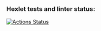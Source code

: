 ### Hexlet tests and linter status:
[![Actions Status](https://github.com/MegaKenga/python-project-49/workflows/hexlet-check/badge.svg)](https://github.com/MegaKenga/python-project-49/actions)